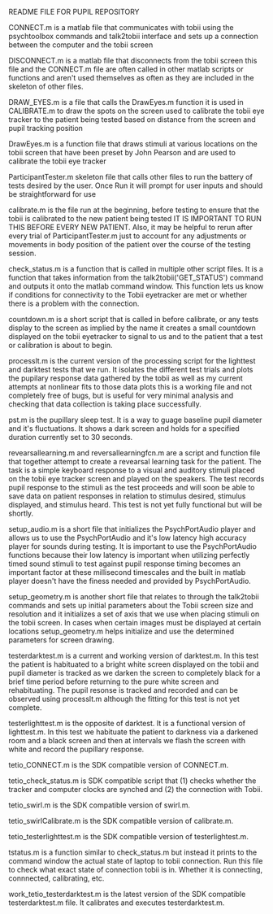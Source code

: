 README FILE FOR PUPIL REPOSITORY

CONNECT.m is a matlab file that communicates with 
tobii using the psychtoolbox commands and talk2tobii
interface and sets up a connection between the computer
and the tobii screen

DISCONNECT.m is a matlab file that disconnects from the tobii
screen this file and the CONNECT.m file are often called in other
matlab scripts or functions and aren't used themselves as often
as they are included in the skeleton of other files.

DRAW_EYES.m is a file that calls the DrawEyes.m function it is used
in CALIBRATE.m to draw the spots on the screen used to calibrate the
tobii eye tracker to the patient being tested based on distance from
the screen and pupil tracking position

DrawEyes.m is a function file that draws stimuli at various locations
on the tobii screen that have been preset by John Pearson and are used
to calibrate the tobii eye tracker

ParticipantTester.m skeleton file that calls other files to run the
battery of tests desired by the user. Once Run it will prompt for
user inputs and should be straightforward for use

calibrate.m is the file run at the beginning, before testing to ensure
that the tobii is calibrated to the new patient being tested IT IS IMPORTANT TO
RUN THIS BEFORE EVERY NEW PATIENT. Also, it may be helpful to rerun after every
trial of ParticipantTester.m just to account for any adjustments or movements in
body position of the patient over the course of the testing session.

check_status.m is a function that is called in multiple other script files. It is
a function that takes information from the talk2tobii('GET_STATUS') command and 
outputs it onto the matlab command window. This function lets us know if conditions for
connectivity to the Tobii eyetracker are met or whether there is a problem with the
connection.

countdown.m is a short script that is called in before calibrate,
or any tests display to the screen as implied by the name it creates
a small countdown displayed on the tobii eyetracker to signal to us
and to the patient that a test or calibration is about to begin.

processlt.m is the current version of the processing script for the lighttest and darktest
tests that we run. It isolates the different test trials and plots the pupilary response 
data gathered by the tobii as well as my current attempts at nonlinear fits to those data plots
this is a working file and not completely free of bugs, but is useful for very minimal analysis
and checking that data collection is taking place successfully.

pst.m is the pupillary sleep test. It is a way to guage baseline pupil diameter and it's fluctuations.
It shows a dark screen and holds for a specified duration currently set to 30 seconds.

revearsallearning.m and reversallearningfcn.m are a script and function file
that together attempt to create a revearsal learning task for the patient. 
The task is a simple keyboard response to a visual and auditory stimuli placed
on the tobii eye tracker screen and played on the speakers. The test records pupil
response to the stimuli as the test proceeds and will soon be able to save data on
patient responses in relation to stimulus desired, stimulus displayed, and stimulus
heard. This test is not yet fully functional but will be shortly.

setup_audio.m is a short file that initializes the PsychPortAudio player and allows us
to use the PsychPortAudio and it's low latency high accuracy player for sounds during
testing. It is important to use the PsychPortAudio functions because their low latency
is important when utilizing perfectly timed sound stimuli to test against pupil response
timing becomes an important factor at these millisecond timescales and the built in matlab
player doesn't have the finess needed and provided by PsychPortAudio.

setup_geometry.m is another short file that relates to through the talk2tobii commands and
sets up initial parameters about the Tobii screen size and resolution and it initializes a
set of axis that we use when placing stimuli on the tobii screen. In cases when certain 
images must be displayed at certain locations setup_geometry.m helps initialize and use the
determined parameters for screen drawing.

testerdarktest.m is a current and working version of darktest.m. In this test the patient is
habituated to a bright white screen displayed on the tobii and pupil diameter is tracked as
we darken the screen to completely black for a brief time period before returning to the pure
white screen and rehabituating. The pupil resonse is tracked and recorded and can be observed
using processlt.m although the fitting for this test is not yet complete.

testerlighttest.m is the opposite of darktest. It is a functional version of lighttest.m. In this
test we habituate the patient to darkness via a darkened room and a black screen and then at
intervals we flash the screen with white and record the pupillary response.

tetio_CONNECT.m is the SDK compatible version of CONNECT.m.

tetio_check_status.m is SDK compatible script that (1) checks whether the tracker and computer 
clocks are synched and (2) the connection with Tobii.

tetio_swirl.m is the SDK compatible version of swirl.m.

tetio_swirlCalibrate.m is the SDK compatible version of calibrate.m.

tetio_testerlighttest.m is the SDK compatible version of testerlightest.m.

tstatus.m is a function similar to check_status.m but instead it prints to the command window
the actual state of laptop to tobii connection. Run this file to check what exact state of connection
tobii is in. Whether it is connecting, connnected, calibrating, etc.

work_tetio_testerdarktest.m is the latest version of the SDK compatible testerdarktest.m file. It calibrates
and executes testerdarktest.m. 
